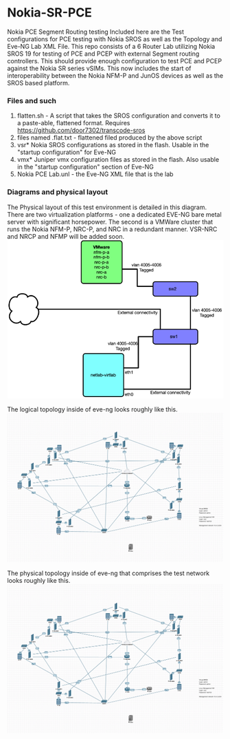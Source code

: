 # Nokia-SR-PCE
Nokia PCE Segment Routing testing
Included here are the Test configurations for PCE testing with Nokia SROS as well as the Topology and Eve-NG Lab XML File. This repo consists of a 6 Router Lab utilizing Nokia SROS 19 for testing of PCE and PCEP with external Segment routing controllers. This should provide enough configuration to test PCE and PCEP against the Nokia SR series vSIMs. This now includes the start of interoperability between the Nokia NFM-P and JunOS devices as well as the SROS based platform. 

### Files and such

1. flatten.sh - A script that takes the SROS configuration and converts it to a paste-able, flattened format. Requires https://github.com/door7302/transcode-sros
2. files named .flat.txt - flattened filed produced by the above script
3. vsr* Nokia SROS configurations as stored in the flash. Usable in the "startup configuration" for Eve-NG
4. vmx* Juniper vmx configuration files as stored in the flash. Also usable in the "startup configuration" section of Eve-NG
5. Nokia PCE Lab.unl - the Eve-NG XML file that is the lab


### Diagrams and physical layout

The Physical layout of this test environment is detailed in this diagram. There are two virtualization platforms - one a dedicated EVE-NG bare metal server with significant horsepower. The second is a VMWare cluster that runs the Nokia NFM-P, NRC-P, and NRC in a redundant manner. VSR-NRC and NRCP and NFMP will be added soon.
![Physical lab Topology](https://github.com/buraglio/Nokia-SR-PCE/blob/master/netlab-virtlab-physical-pub.png?raw=true "Physical Lab Topology")

The logical topology inside of eve-ng looks roughly like this.  
![Virtual Router Topology](https://github.com/buraglio/Nokia-SR-PCE/blob/master/PCE%20Eve-NG%20Test%20Topology.png?raw=true "Virtual Router Topology")

The physical topology inside of eve-ng that comprises the test network looks roughly like this.  
![Virtual Router Topology](https://github.com/buraglio/Nokia-SR-PCE/blob/master/PCE%20Eve-NG%20Test%20Topology.png?raw=true "Virtual Router Topology")
